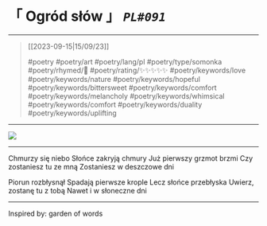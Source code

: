 # &#12300; Ogród słów &#12301; *`PL#091`*

---

> [[2023-09-15|15/09/23]]
> 
> #poetry 
> #poetry/art 
> #poetry/lang/pl 
> #poetry/type/somonka 
> #poetry/rhymed/🔴 
> #poetry/rating/✨✨✨✨✨ 
> #poetry/keywords/love #poetry/keywords/nature #poetry/keywords/hopeful #poetry/keywords/bittersweet #poetry/keywords/comfort #poetry/keywords/melancholy #poetry/keywords/whimsical #poetry/keywords/comfort #poetry/keywords/duality #poetry/keywords/uplifting 

---

![](https://w.wallhaven.cc/full/zx/wallhaven-zxyqpv.jpg)

---

Chmurzy się niebo
Słońce zakryją chmury
Już pierwszy grzmot brzmi
Czy zostaniesz tu ze mną
Zostaniesz w deszczowe dni

Piorun rozbłysnął
Spadają pierwsze krople
Lecz słońce przebłyska
Uwierz, zostanę tu z tobą
Nawet i w słoneczne dni

---

Inspired by: garden of words